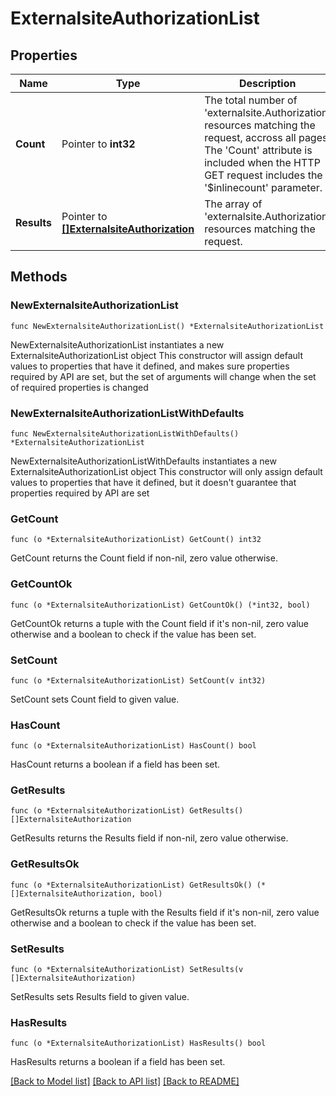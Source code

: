 # ExternalsiteAuthorizationList

## Properties

Name | Type | Description | Notes
------------ | ------------- | ------------- | -------------
**Count** | Pointer to **int32** | The total number of &#39;externalsite.Authorization&#39; resources matching the request, accross all pages. The &#39;Count&#39; attribute is included when the HTTP GET request includes the &#39;$inlinecount&#39; parameter. | [optional] 
**Results** | Pointer to [**[]ExternalsiteAuthorization**](externalsite.Authorization.md) | The array of &#39;externalsite.Authorization&#39; resources matching the request. | [optional] 

## Methods

### NewExternalsiteAuthorizationList

`func NewExternalsiteAuthorizationList() *ExternalsiteAuthorizationList`

NewExternalsiteAuthorizationList instantiates a new ExternalsiteAuthorizationList object
This constructor will assign default values to properties that have it defined,
and makes sure properties required by API are set, but the set of arguments
will change when the set of required properties is changed

### NewExternalsiteAuthorizationListWithDefaults

`func NewExternalsiteAuthorizationListWithDefaults() *ExternalsiteAuthorizationList`

NewExternalsiteAuthorizationListWithDefaults instantiates a new ExternalsiteAuthorizationList object
This constructor will only assign default values to properties that have it defined,
but it doesn't guarantee that properties required by API are set

### GetCount

`func (o *ExternalsiteAuthorizationList) GetCount() int32`

GetCount returns the Count field if non-nil, zero value otherwise.

### GetCountOk

`func (o *ExternalsiteAuthorizationList) GetCountOk() (*int32, bool)`

GetCountOk returns a tuple with the Count field if it's non-nil, zero value otherwise
and a boolean to check if the value has been set.

### SetCount

`func (o *ExternalsiteAuthorizationList) SetCount(v int32)`

SetCount sets Count field to given value.

### HasCount

`func (o *ExternalsiteAuthorizationList) HasCount() bool`

HasCount returns a boolean if a field has been set.

### GetResults

`func (o *ExternalsiteAuthorizationList) GetResults() []ExternalsiteAuthorization`

GetResults returns the Results field if non-nil, zero value otherwise.

### GetResultsOk

`func (o *ExternalsiteAuthorizationList) GetResultsOk() (*[]ExternalsiteAuthorization, bool)`

GetResultsOk returns a tuple with the Results field if it's non-nil, zero value otherwise
and a boolean to check if the value has been set.

### SetResults

`func (o *ExternalsiteAuthorizationList) SetResults(v []ExternalsiteAuthorization)`

SetResults sets Results field to given value.

### HasResults

`func (o *ExternalsiteAuthorizationList) HasResults() bool`

HasResults returns a boolean if a field has been set.


[[Back to Model list]](../README.md#documentation-for-models) [[Back to API list]](../README.md#documentation-for-api-endpoints) [[Back to README]](../README.md)


